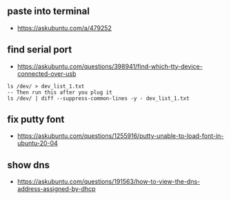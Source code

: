 ## paste into terminal
- https://askubuntu.com/a/479252


## find serial port
- https://askubuntu.com/questions/398941/find-which-tty-device-connected-over-usb
```
ls /dev/ > dev_list_1.txt
-- Then run this after you plug it
ls /dev/ | diff --suppress-common-lines -y - dev_list_1.txt
```

## fix putty font
- https://askubuntu.com/questions/1255916/putty-unable-to-load-font-in-ubuntu-20-04

## show dns
- https://askubuntu.com/questions/191563/how-to-view-the-dns-address-assigned-by-dhcp
